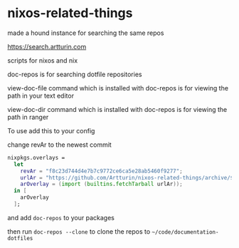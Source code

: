 # nixos-related-things

made a hound instance for searching the same repos

https://search.artturin.com


scripts for nixos and nix

doc-repos is for searching dotfile repositories

view-doc-file command which is installed with doc-repos is for viewing the path in your text editor

view-doc-dir command which is installed with doc-repos is for viewing the path in ranger

To use add this to your config

change revAr to the newest commit

```nix
nixpkgs.overlays =
  let
    revAr = "f8c23d744d4e7b7c9772ce6ca5e28ab5460f9277";
    urlAr = "https://github.com/Artturin/nixos-related-things/archive/${revAr}.tar.gz";
    arOverlay = (import (builtins.fetchTarball urlAr));
  in [
    arOverlay
  ];
```
and add `doc-repos` to your packages

then run `doc-repos --clone` to clone the repos to `~/code/documentation-dotfiles`


